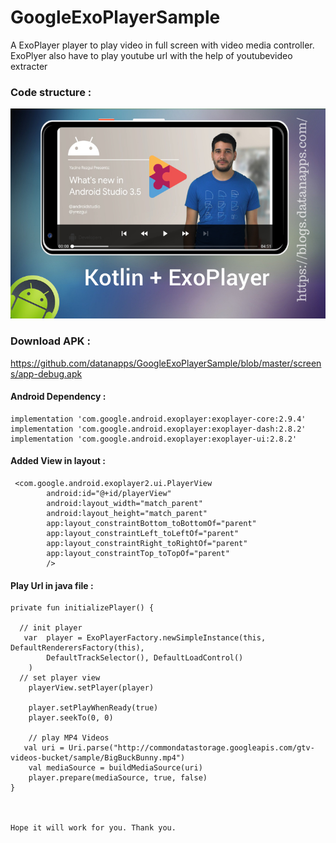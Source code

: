 # GoogleExoPlayerSample

A ExoPlayer player to play video in full screen with video media controller. 
ExoPlyer also have to play youtube url with the help of youtubevideo extracter

### Code structure : 

![alt text](https://github.com/datanapps/GoogleExoPlayerSample/blob/master/screens/screen_1.jpg)

### Download APK : 

https://github.com/datanapps/GoogleExoPlayerSample/blob/master/screens/app-debug.apk



#### Android Dependency :


    implementation 'com.google.android.exoplayer:exoplayer-core:2.9.4'
    implementation 'com.google.android.exoplayer:exoplayer-dash:2.8.2'
    implementation 'com.google.android.exoplayer:exoplayer-ui:2.8.2'
    
    
#### Added View in layout : 

     <com.google.android.exoplayer2.ui.PlayerView
            android:id="@+id/playerView"
            android:layout_width="match_parent"
            android:layout_height="match_parent"
            app:layout_constraintBottom_toBottomOf="parent"
            app:layout_constraintLeft_toLeftOf="parent"
            app:layout_constraintRight_toRightOf="parent"
            app:layout_constraintTop_toTopOf="parent"
            />

#### Play Url in java file :

    private fun initializePlayer() {

      // init player 
       var  player = ExoPlayerFactory.newSimpleInstance(this, DefaultRenderersFactory(this),
            DefaultTrackSelector(), DefaultLoadControl()
        )
      // set player view
        playerView.setPlayer(player)

        player.setPlayWhenReady(true)
        player.seekTo(0, 0)

        // play MP4 Videos
       val uri = Uri.parse("http://commondatastorage.googleapis.com/gtv-videos-bucket/sample/BigBuckBunny.mp4")
        val mediaSource = buildMediaSource(uri)
        player.prepare(mediaSource, true, false)
    }
    
    
    
    Hope it will work for you. Thank you.
    
    

